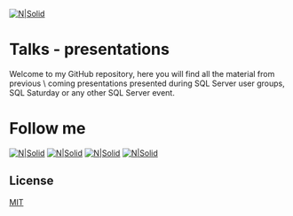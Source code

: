 [![N|Solid](http://dbamastery.com/wp-content/uploads/2019/01/cropped-Screen-Shot-2019-01-15-at-9.06.49-PM-1-1.png)](http://dbamastery.com/)

# Talks - presentations

Welcome to my GitHub repository, here you will find all the material from previous \ coming presentations presented during SQL Server user groups, SQL Saturday or any other SQL Server event.

# Follow me
[![N|Solid](http://dbamastery.com/wp-content/uploads/2018/08/if_twitter_circle_color_107170.png)](https://twitter.com/dbamastery) [![N|Solid](http://dbamastery.com/wp-content/uploads/2018/08/if_github_circle_black_107161.png)](https://github.com/dbamaster) [![N|Solid](http://dbamastery.com/wp-content/uploads/2018/08/if_linkedin_circle_color_107178.png)](https://www.linkedin.com/in/croblesdba/) [![N|Solid](http://dbamastery.com/wp-content/uploads/2018/08/if_browser_1055104.png)](http://dbamastery.com/)

## License
[MIT](/LICENSE.md)

[blog]: <http://dbamastery.com/>
